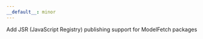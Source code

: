 ```yaml
---
__default__: minor
---
```


Add JSR (JavaScript Registry) publishing support for ModelFetch packages
